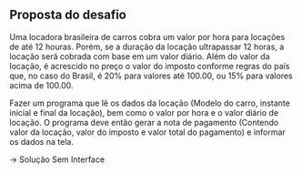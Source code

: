 ## Proposta do desafio

Uma locadora brasileira de carros cobra um valor por hora para locações de até 12 houras. Porém, se a duração da locação ultrapassar 12 horas, a locação será cobrada com base em um valor diário. Além do valor da locação, é acrescido no preço o valor do imposto conforme regras do país que, no caso do Brasil, é 20% para valores até 100.00, ou 15% para valores acima de 100.00. 

Fazer um programa que lê os dados da locação (Modelo do carro, instante inicial e final da locação), bem como o valor por hora e o valor diário de locação. O programa deve então gerar a nota de pagamento (Contendo valor da locação, valor do imposto e valor total do pagamento) e informar os dados na tela.

-> Solução Sem Interface